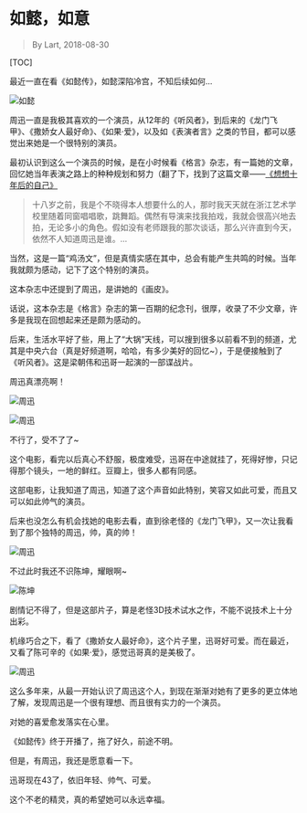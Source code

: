 # 如懿，如意

> By Lart, 2018-08-30

[TOC]

最近一直在看《如懿传》，如懿深陷冷宫，不知后续如何...

![如懿](https://ws1.sinaimg.cn/large/a6bff99cly1fus1f45z5ej211y0lcqv5.jpg "如懿")

周迅一直是我极其喜欢的一个演员，从12年的《听风者》，到后来的《龙门飞甲》、《撒娇女人最好命》、《如果·爱》，以及如《表演者言》之类的节目，都可以感觉出来她是一个很特别的演员。

最初认识到这么一个演员的时候，是在小时候看《格言》杂志，有一篇她的文章，回忆她当年表演之路上的种种规划和努力（翻了下，找到了这篇文章——[《想想十年后的自己》](http://www.jiyifa.com/lizhi/143922.html)

> 十八岁之前，我是个不晓得本人想要什么的人，那时我天天就在浙江艺术学校里随着同窗唱唱歌，跳舞蹈。偶然有导演来找我拍戏，我就会很高兴地去拍，无论多小的角色。假如没有老师跟我的那次谈话，那么兴许直到今天，依然不人知道周迅是谁。...

当然，这是一篇“鸡汤文”，但是真情实感在其中，总会有能产生共鸣的时候。当年我就颇为感动，记下了这个特别的演员。

这本杂志中还提到了周迅，是讲她的《画皮》。

话说，这本杂志是《格言》杂志的第一百期的纪念刊，很厚，收录了不少文章，许多是我现在回想起来还是颇为感动的。

后来，生活水平好了些，用上了“大锅”天线，可以搜到很多以前看不到的频道，尤其是中央六台（真是好频道啊，哈哈，有多少美好的回忆~），于是便接触到了《听风者》。这是梁朝伟和迅哥一起演的一部谍战片。

周迅真漂亮啊！

![周迅](https://img1.doubanio.com/view/photo/l/public/p1641251968.webp "听风者")

![周迅](https://img1.doubanio.com/view/photo/l/public/p1640439429.webp "听风者")

不行了，受不了了~

这个电影，看完以后真心不舒服，极度难受，迅哥在中途就挂了，死得好惨，只记得那个镜头，一地的鲜红。豆瓣上，很多人都有同感。

这部电影，让我知道了周迅，知道了这个声音如此特别，笑容又如此可爱，而且又可以如此帅气的演员。

后来也没怎么有机会找她的电影去看，直到徐老怪的《龙门飞甲》，又一次让我看到了那个独特的周迅，帅，真的帅！

![周迅](https://img1.doubanio.com/view/photo/l/public/p1327842417.webp "龙门飞甲")

不过此时我还不识陈坤，耀眼啊~

![陈坤](https://img1.doubanio.com/view/photo/l/public/p1301822337.webp "龙门飞甲")

剧情记不得了，但是这部片子，算是老怪3D技术试水之作，不能不说技术上十分出彩。

机缘巧合之下，看了《撒娇女人最好命》，这个片子里，迅哥好可爱。而在最近，又看了陈可辛的《如果·爱》，感觉迅哥真的是美极了。

![周迅](https://img3.doubanio.com/view/photo/l/public/p576819814.webp "如果·爱")

这么多年来，从最一开始认识了周迅这个人，到现在渐渐对她有了更多的更立体地了解，发现周迅是一个很有理想、而且很有实力的一个演员。

对她的喜爱愈发落实在心里。

《如懿传》终于开播了，拖了好久，前途不明。

但是，有周迅，我还是愿意看一下。

迅哥现在43了，依旧年轻、帅气、可爱。

这个不老的精灵，真的希望她可以永远幸福。
